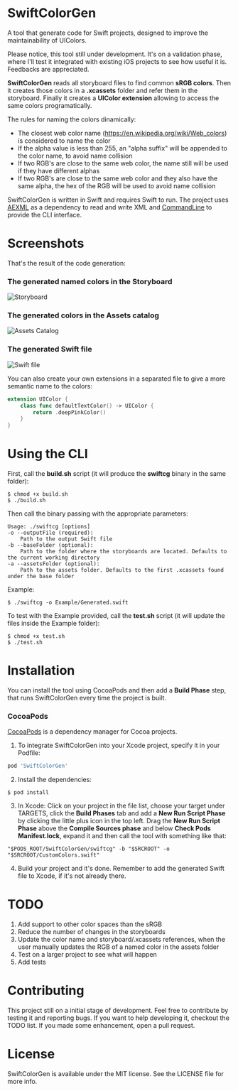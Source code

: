 # SwiftColorGen
A tool that generate code for Swift projects, designed to improve the maintainability of UIColors. 

Please notice, this tool still under development. It's on a validation phase, where I'll test it integrated with existing iOS projects to see how useful it is. Feedbacks are appreciated.

**SwiftColorGen** reads all storyboard files to find common **sRGB colors**. Then it creates those colors in a **.xcassets** folder and refer them in the storyboard. Finally it creates a **UIColor extension** allowing to access the same colors programatically.

The rules for naming the colors dinamically:
- The closest web color name (https://en.wikipedia.org/wiki/Web_colors) is considered to name the color
- If the alpha value is less than 255, an "alpha suffix" will be appended to the color name, to avoid name collision
- If two RGB's are close to the same web color, the name still will be used if they have different alphas
- If two RGB's are close to the same web color and they also have the same alpha, the hex of the RGB will be used to avoid name collision

SwiftColorGen is written in Swift and requires Swift to run. The project uses [AEXML](https://github.com/tadija/AEXML) as a dependency to read and write XML and [CommandLine](https://github.com/jatoben/CommandLine) to provide the CLI interface.

# Screenshots
That's the result of the code generation:

### The generated named colors in the Storyboard
![Storyboard](https://github.com/fernandodelrio/SwiftColorGen/raw/master/Resources/Storyboard0.3.0.png)

### The generated colors in the Assets catalog
![Assets Catalog](https://github.com/fernandodelrio/SwiftColorGen/raw/master/Resources/Assets0.3.0.png)

### The generated Swift file
![Swift file](https://github.com/fernandodelrio/SwiftColorGen/raw/master/Resources/Swift0.3.0.png)

You can also create your own extensions in a separated file to give a more semantic name to the colors:

```swift
extension UIColor {
    class func defaultTextColor() -> UIColor {
        return .deepPinkColor()
    }
}
```

# Using the CLI
First, call the **build.sh** script (it will produce the **swiftcg** binary in the same folder):
```shell
$ chmod +x build.sh
$ ./build.sh
```

Then call the binary passing with the appropriate parameters:

```shell
Usage: ./swiftcg [options]
-o --outputFile (required):
    Path to the output Swift file
-b --baseFolder (optional):
    Path to the folder where the storyboards are located. Defaults to the current working directory
-a --assetsFolder (optional):
    Path to the assets folder. Defaults to the first .xcassets found under the base folder
 ```
 
Example:
```shell
$ ./swiftcg -o Example/Generated.swift
```

To test with the Example provided, call the **test.sh** script (it will update the files inside the Example folder):
```shell
$ chmod +x test.sh
$ ./test.sh
```

# Installation
You can install the tool using CocoaPods and then add a **Build Phase** step, that runs SwiftColorGen every time the project is built.

### CocoaPods
[CocoaPods](http://cocoapods.org) is a dependency manager for Cocoa projects.

1. To integrate SwiftColorGen into your Xcode project, specify it in your Podfile:
```ruby
pod 'SwiftColorGen'
```
2. Install the dependencies:

```shell
$ pod install
```
3. In Xcode: Click on your project in the file list, choose your target under TARGETS, click the **Build Phases** tab and add a **New Run Script Phase** by clicking the little plus icon in the top left. Drag the **New Run Script Phase** above the **Compile Sources phase** and below **Check Pods Manifest.lock**, expand it and then call the tool with something like that:
```shell
"$PODS_ROOT/SwiftColorGen/swiftcg" -b "$SRCROOT" -o "$SRCROOT/CustomColors.swift"
```
4. Build your project and it's done. Remember to add the generated Swift file to Xcode, if it's not already there.

# TODO
1. Add support to other color spaces than the sRGB
2. Reduce the number of changes in the storyboards
3. Update the color name and storyboard/.xcassets references, when the user manually updates the RGB of a named color in the assets folder
4. Test on a larger project to see what will happen
5. Add tests

# Contributing
This project still on a initial stage of development. Feel free to contribute by testing it and reporting bugs. If you want to help developing it, checkout the TODO list. If you made some enhancement, open a pull request.

# License
SwiftColorGen is available under the MIT license. See the LICENSE file for more info.
